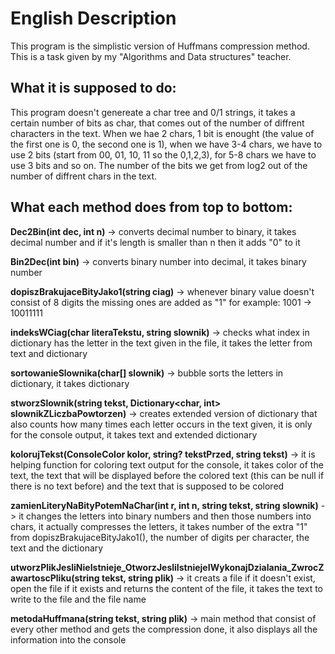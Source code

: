 # English Description

This program is the simplistic version of Huffmans compression method. This is a task given by my "Algorithms and Data structures" teacher.

## What it is supposed to do:

This program doesn't genereate a char tree and 0/1 strings, it takes a certain number of bits as char, that comes out of the number of diffrent characters in the text. When we hae 2 chars, 1 bit is enought (the value of the first one is 0, the second one is 1), when we have 3-4 chars, we have to use 2 bits (start from 00, 01, 10, 11 so the 0,1,2,3), for 5-8 chars we have to use 3 bits and so on. The number of the bits we get from log2 out of the number of diffrent chars in the text.

## What each method does from top to bottom:

**Dec2Bin(int dec, int n)** -> converts decimal number to binary, it takes decimal number and if it's length is smaller than n then it adds "0" to it


**Bin2Dec(int bin)** -> converts binary number into decimal, it takes binary number


**dopiszBrakujaceBityJako1(string ciag)** -> whenever binary value doesn't consist of 8 digits the missing ones are added as "1" for example: 1001 -> 10011111


**indeksWCiag(char literaTekstu, string slownik)** -> checks what index in dictionary has the letter in the text given in the file, it takes the letter from text and dictionary


**sortowanieSlownika(char[] slownik)** -> bubble sorts the letters in dictionary, it takes dictionary


**stworzSlownik(string tekst, Dictionary<char, int> slownikZLiczbaPowtorzen)** -> creates extended version of dictionary that also counts how many times each letter occurs in the text given, it is only for the console output, it takes text and extended dictionary



**kolorujTekst(ConsoleColor kolor, string? tekstPrzed, string tekst)** -> it is helping function for coloring text output for the console, it takes color of the text, the text that will be displayed before the colored text (this can be null if there is no text before) and the text that is supposed to be colored


**zamienLiteryNaBityPotemNaChar(int r, int n, string tekst, string slownik)** -> it changes the letters into binary numbers and then those numbers into chars, it actually compresses the letters, it takes number of the extra "1" from dopiszBrakujaceBityJako1(), the number of digits per character, the text and the dictionary


**utworzPlikJesliNieIstnieje_OtworzJesliIstniejeIWykonajDzialania_ZwrocZawartoscPliku(string tekst, string plik)** -> it creats a file if it doesn't exist, open the file if it exists and returns the content of the file, it takes the text to write to the file and the file name


**metodaHuffmana(string tekst, string plik)** -> main method that consist of every other method and gets the compression done, it also displays all the information into the console
